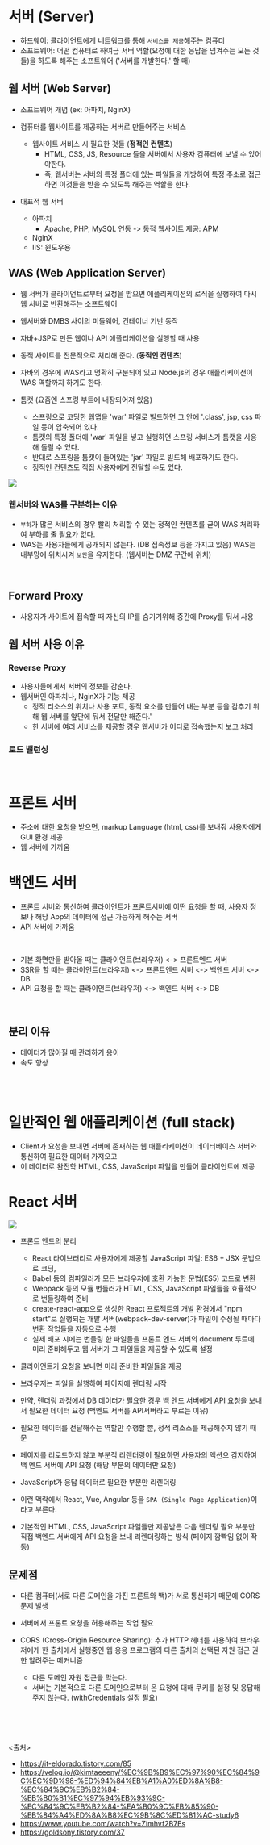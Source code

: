 # 서버 (Server)
- 하드웨어: 클라이언트에게 네트워크를 통해 `서비스를 제공`해주는 컴퓨터
- 소프트웨어: 어떤 컴퓨터로 하여금 서버 역할(요청에 대한 응답을 넘겨주는 모든 것들)을 하도록 해주는 소프트웨어 ('서버를 개발한다.' 할 때)
  
## 웹 서버 (Web Server)
- 소프트웨어 개념 (ex: 아파치, NginX)
- 컴퓨터를 웹사이트를 제공하는 서버로 만들어주는 서비스
  - 웹사이트 서비스 시 필요한 것들 (**정적인 컨텐츠**)
    - HTML, CSS, JS, Resource 들을 서버에서 사용자 컴퓨터에 보낼 수 있어야한다.
    - 즉, 웹서버는 서버의 특정 폴더에 있는 파일들을 개방하여 특정 주소로 접근하면 이것들을 받을 수 있도록 해주는 역할을 한다.

- 대표적 웹 서버
  - 아파치
    - Apache, PHP, MySQL 연동 -> 동적 웹사이트 제공: APM
  - NginX
  - IIS: 윈도우용

## WAS (Web Application Server)
- 웹 서버가 클라이언트로부터 요청을 받으면 애플리케이션의 로직을 실행하여 다시 웹 서버로 반환해주는 소프트웨어
- 웹서버와 DMBS 사이의 미들웨어, 컨테이너 기반 동작

- 자바+JSP로 만든 웹이나 API 애플리케이션을 실행할 때 사용
- 동적 사이트를 전문적으로 처리해 준다. (**동적인 컨텐츠**)
- 자바의 경우에 WAS라고 명확히 구분되어 있고 Node.js의 경우 애플리케이션이 WAS 역할까지 하기도 한다.

- 톰캣 (요즘엔 스프링 부트에 내장되어져 있음)
  - 스프링으로 코딩한 웹앱을 'war' 파일로 빌드하면 그 안에 '.class', jsp, css 파일 등이 압축되어 있다.
  - 톰캣의 특정 폴더에 'war' 파일을 넣고 실행하면 스프링 서비스가 톰캣을 사용해 돌릴 수 있다.
  - 반대로 스프링을 톰캣이 들어있는 'jar' 파일로 빌드해 배포하기도 한다.
  - 정적인 컨텐츠도 직접 사용자에게 전달할 수도 있다.

<img src="https://github.com/in3166/TIL/blob/main/etc/img/WAS1.JPG" />

### 웹서버와 WAS를 구분하는 이유
- `부하`가 많은 서비스의 경우 빨리 처리할 수 있는 정적인 컨텐츠를 굳이 WAS 처리하여 부하를 줄 필요가 없다.
- WAS는 사용자들에게 공개되지 않는다. (DB 접속정보 등을 가지고 있음) WAS는 내부망에 위치시켜 `보안`을 유지한다. (웹서버는 DMZ 구간에 위치)

<br>

## Forward Proxy
- 사용자가 사이트에 접속할 때 자신의 IP를 숨기기위해 중간에 Proxy를 둬서 사용

## 웹 서버 사용 이유
### Reverse Proxy
- 사용자들에게서 서버의 정보를 감춘다.
- 웹서버인 아파치나, NginX가 기능 제공
  - 정적 리소스의 위치나 사용 포트, 동적 요소를 만들어 내는 부분 등을 감추기 위해 웹 서버를 앞단에 둬서 전달만 해준다.'
  - 한 서버에 여러 서비스를 제공할 경우 웹서버가 어디로 접속했는지 보고 처리

### 로드 밸런싱

<br>
  
# 프론트 서버
- 주소에 대한 요청을 받으면, markup Language (html, css)를 보내줘 사용자에게 GUI 환경 제공
- 웹 서버에 가까움
 
# 백엔드 서버
- 프론트 서버와 통신하여 클라이언트가 프론트서버에 어떤 요청을 할 때, 사용자 정보나 해당 App의 데이터에 접근 가능하게 해주는 서버
- API 서버에 가까움

<br>
  
- 기본 화면만을 받아올 때는 클라이언트(브라우저) <-> 프론트엔드 서버
- SSR을 할 때는 클라이언트(브라우저) <-> 프론트엔드 서버 <-> 백엔드 서버 <-> DB
- API 요청을 할 때는 클라이언트(브라우저) <-> 백엔드 서버 <-> DB

<br>

## 분리 이유
- 데이터가 많아질 때 관리하기 용이
- 속도 향상

<br><br>

# 일반적인 웹 애플리케이션 (full stack)
- Client가 요청을 보내면 서버에 존재하는 웹 애플리케이션이 데이터베이스 서버와 통신하여 필요한 데이터 가져오고
- 이 데이터로 완전학 HTML, CSS, JavaScript 파일을 만들어 클라이언트에 제공

# React 서버
<img src="https://github.com/in3166/TIL/blob/main/etc/img/server.png" />

- 프론트 엔드의 분리
  - React 라이브러리로 사용자에게 제공할 JavaScript 파일: ES6 + JSX 문법으로 코딩,
  - Babel 등의 컴파일러가 모든 브라우저에 호환 가능한 문법(ES5) 코드로 변환
  - Webpack 등의 모듈 번들러가 HTML, CSS, JavaScript 파일들을 효율적으로 번들링하여 준비
  - create-react-app으로 생성한 React 프로젝트의 개발 환경에서 "npm start"로 실행되는 개발 서버(webpack-dev-server)가 파일이 수정될 때마다 변환 작업들을 자동으로 수행
  - 실제 배포 시에는 번들링 한 파일들을 프론트 엔드 서버의 document 루트에 미리 준비해두고 웹 서버가 그 파일들을 제공할 수 있도록 설정

- 클라이언트가 요청을 보내면 미리 준비한 파일들을 제공
- 브라우저는 파일을 실행하여 페이지에 렌더링 시작
- 만약, 렌더링 과정에서 DB 데이터가 필요한 경우 백 엔드 서버에게 API 요청을 보내서 필요한 데이터 요청 (백엔드 서버를 API서버라고 부르는 이유)
- 필요한 데이터를 전달해주는 역할만 수행할 뿐, 정적 리소스를 제공해주지 않기 때문

- 페이지를 리로드하지 않고 부분적 리렌더링이 필요하면 사용자의 액션으 감지하여 백 엔드 서버에 API 요청 (해당 부분의 데이터만 요청)
- JavaScript가 응답 데이터로 필요한 부분만 리렌더링

- 이런 맥락에서 React, Vue, Angular 등을 `SPA (Single Page Application)`이라고 부른다.
- 기본적인 HTML, CSS, JavaScript 파일들만 제공받은 다음 렌더링 필요 부분만 직접 백엔드 서버에게 API 요청을 보내 리렌더링하는 방식 (페이지 깜빡임 없이 작동)



## 문제점
- 다른 컴퓨터(서로 다른 도메인을 가진 프론트와 백)가 서로 통신하기 때문에 CORS 문제 발생
- 서버에서 프론트 요청을 허용해주는 작업 필요

- CORS (Cross-Origin Resource Sharing): 추가 HTTP 헤더를 사용하여 브라우저에게 한 출처에서 실행중인 웹 응용 프로그램의 다른 출처의 선택된 자원 접근 권한 알려주는 메커니즘
  - 다른 도메인 자원 접근을 막는다.
  - 서버는 기본적으로 다른 도메인으로부터 온 요청에 대해 쿠키를 설정 및 응답해주지 않는다. (withCredentials 설정 필요)
  

<br><br><br>

<출처>
- https://it-eldorado.tistory.com/85
- https://velog.io/@kimtaeeeny/%EC%9B%B9%EC%97%90%EC%84%9C%EC%9D%98-%ED%94%84%EB%A1%A0%ED%8A%B8-%EC%84%9C%EB%B2%84-%EB%B0%B1%EC%97%94%EB%93%9C-%EC%84%9C%EB%B2%84-%EA%B0%9C%EB%85%90-%EB%84%A4%ED%8A%B8%EC%9B%8C%ED%81%AC-study6
- https://www.youtube.com/watch?v=Zimhvf2B7Es
- https://goldsony.tistory.com/37
  
